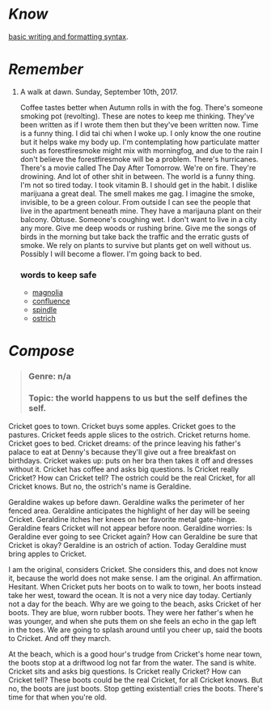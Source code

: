 # *Know*

[basic writing and formatting syntax](https://help.github.com/articles/basic-writing-and-formatting-syntax/).

# *Remember*

1. A walk at dawn.
    Sunday, September 10th, 2017.
    
    Coffee tastes better when Autumn rolls in with the fog. There's someone smoking pot (revolting). These are notes to keep me thinking. They've been written as if I wrote them then but they've been written now. Time is a funny thing. I did tai chi when I woke up. I only know the one routine but it helps wake my body up. I'm contemplating how particulate matter such as forestfiresmoke might mix with morningfog, and due to the rain I don't believe the forestfiresmoke will be a problem. There's hurricanes. There's a movie called The Day After Tomorrow. We're on fire. They're drowining. And lot of other shit in between. The world is a funny thing. I'm not so tired today. I took vitamin B. I should get in the habit. I dislike marijuana a great deal. The smell makes me gag. I imagine the smoke, invisible, to be a green colour. From outside I can see the people that live in the apartment beneath mine. They have a marijauna plant on their balcony. Obtuse. Someone's coughing wet. I don't want to live in a city any more. Give me deep woods or rushing brine. Give me the songs of birds in the morning but take back the traffic and the erratic gusts of smoke. We rely on plants to survive but plants get on well without us. Possibly I will become a flower. I'm going back to bed.
    
    ### words to keep safe
    - [magnolia](http://www.dictionary.com/browse/magnolia?s=t)
    - [confluence](http://www.dictionary.com/browse/confluence?s=t)
    - [spindle](http://www.dictionary.com/browse/spindle?s=t)
    - [ostrich](https://en.wikipedia.org/wiki/Common_ostrich)
    

# *Compose*

>### Genre: n/a
>### Topic: the world happens to us but the self defines the self.

Cricket goes to town. Cricket buys some apples. Cricket goes to the pastures. Cricket feeds apple slices to the ostrich. Cricket returns home. Cricket goes to bed. Cricket dreams: of the prince leaving his father's palace to eat at Denny's because they'll give out a free breakfast on birthdays. Cricket wakes up: puts on her bra then takes it off and dresses without it. Cricket has coffee and asks big questions. Is Cricket really Cricket? How can Cricket tell? The ostrich could be the real Cricket, for all Cricket knows. But no, the ostrich's name is Geraldine.

Geraldine wakes up before dawn. Geraldine walks the perimeter of her fenced area. Geraldine anticipates the highlight of her day will be seeing Cricket. Geraldine itches her knees on her favorite metal gate-hinge. Geraldine fears Cricket will not appear before noon. Geraldine worries: Is Geraldine ever going to see Cricket again? How can Geraldine be sure that Cricket is okay? Geraldine is an ostrich of action. Today Geraldine must bring apples to Cricket.

I am the original, considers Cricket. She considers this, and does not know it, because the world does not make sense. I am the original. An affirmation. Hesitant. When Cricket puts her boots on to walk to town, her boots instead take her west, toward the ocean. It is not a very nice day today. Certianly not a day for the beach. Why are we going to the beach, asks Cricket of her boots. They are blue, worn rubber boots. They were her father's when he was younger, and when she puts them on she feels an echo in the gap left in the toes. We are going to splash around until you cheer up, said the boots to Cricket. And off they march.

At the beach, which is a good hour's trudge from Cricket's home near town, the boots stop at a driftwood log not far from the water. The sand is white. Cricket sits and asks big questions. Is Cricket really Cricket? How can Cricket tell? These boots could be the real Cricket, for all Cricket knows. But no, the boots are just boots. Stop getting existential! cries the boots. There's time for that when you're old. 
